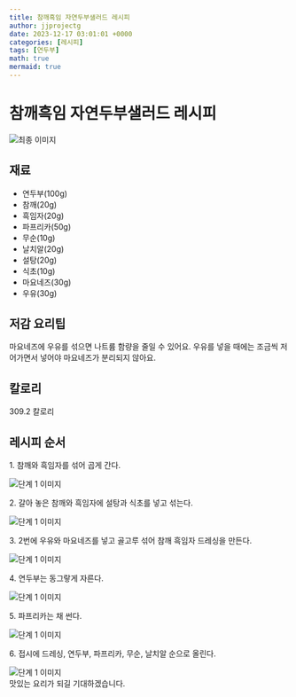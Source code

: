 ```yaml
---
title: 참깨흑임 자연두부샐러드 레시피
author: jjprojectg
date: 2023-12-17 03:01:01 +0000
categories: [레시피]
tags: [연두부]
math: true
mermaid: true
---
```

<meta name="og:type" content="website"/>
<meta charset="UTF-8"/>
<div class="header">
  <h1>참깨흑임 자연두부샐러드 레시피</h1>
</div>

<div class="container my-4">
  <div class="row">
    <div class="col-12 col-md-6">
      <div class="recipe-image">
        <img src="http://www.foodsafetykorea.go.kr/uploadimg/cook/10_00577_2.png" class="step-image" alt="최종 이미지"/>
      </div>
    </div>
    <div class="col-12 col-md-6">
      <div class="ingredients">
        <h2>재료</h2>
        <ul class="card">
          <li> 연두부(100g) </li>
          <li>  참깨(20g) </li>
          <li>  흑임자(20g) </li>
          <li>  파프리카(50g) </li>
          <li> 무순(10g) </li>
          <li>  날치알(20g) </li>
          <li>  설탕(20g) </li>
          <li>  식초(10g) </li>
          <li>  마요네즈(30g) </li>
          <li> 우유(30g) </li>
</ul>
      </div>
    </div>
    <div class="col-12 col-md-6">
      <div class="ingredients">
        <h2>저감 요리팁</h2>
        <div class="card"> 
          <p>
            마요네즈에 우유를 섞으면 나트륨 함량을 줄일 수 있어요. 우유를 넣을 때에는 조금씩 저어가면서 넣어야 마요네즈가 분리되지
않아요.
          </p>
        </div>
      </div>
      <div class="ingredients">
        <h2>칼로리</h2>
        <div class="card"> 
          <p>
            309.2 칼로리
          </p>
        </div>
      </div>
    </div>
  </div>

  <h2 class="my-4">레시피 순서</h2>
  <div class="card recipe-card">
    <div class="card-body recipe-step">
      <p class="card-text step-description">1. 참깨와 흑임자를 섞어 곱게 간다.</p>
      <img src="http://www.foodsafetykorea.go.kr/uploadimg/cook/20_00577_1.png" alt="단계 1 이미지" class="step-image"/>
    </div>
  </div>
  <div class="card recipe-card">
    <div class="card-body recipe-step">
      <p class="card-text step-description">2. 갈아 놓은 참깨와 흑임자에 설탕과
식초를 넣고 섞는다.</p>
      <img src="http://www.foodsafetykorea.go.kr/uploadimg/cook/20_00577_2.png" alt="단계 1 이미지" class="step-image"/>
    </div>
  </div>
  <div class="card recipe-card">
    <div class="card-body recipe-step">
      <p class="card-text step-description">3. 2번에 우유와 마요네즈를 넣고 골고루
섞어 참깨 흑임자 드레싱을 만든다.</p>
      <img src="http://www.foodsafetykorea.go.kr/uploadimg/cook/20_00577_3.png" alt="단계 1 이미지" class="step-image"/>
    </div>
  </div>
  <div class="card recipe-card">
    <div class="card-body recipe-step">
      <p class="card-text step-description">4. 연두부는 동그랗게 자른다.</p>
      <img src="http://www.foodsafetykorea.go.kr/uploadimg/cook/20_00577_4.png" alt="단계 1 이미지" class="step-image"/>
    </div>
  </div>
  <div class="card recipe-card">
    <div class="card-body recipe-step">
      <p class="card-text step-description">5. 파프리카는 채 썬다.</p>
      <img src="http://www.foodsafetykorea.go.kr/uploadimg/cook/20_00577_5.png" alt="단계 1 이미지" class="step-image"/>
    </div>
  </div>
  <div class="card recipe-card">
    <div class="card-body recipe-step">
      <p class="card-text step-description">6. 접시에 드레싱, 연두부, 파프리카,
무순, 날치알 순으로 올린다.</p>
      <img src="http://www.foodsafetykorea.go.kr/uploadimg/cook/20_00577_6.png" alt="단계 1 이미지" class="step-image"/>
    </div>
  </div>

</div>
맛있는 요리가 되길 기대하겠습니다.
